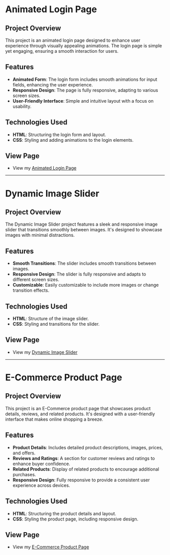 # Animated Login Page

## Project Overview

This project is an animated login page designed to enhance user experience through visually appealing animations. The login page is simple yet engaging, ensuring a smooth interaction for users.

## Features

- **Animated Form**: The login form includes smooth animations for input fields, enhancing the user experience.
- **Responsive Design**: The page is fully responsive, adapting to various screen sizes.
- **User-Friendly Interface**: Simple and intuitive layout with a focus on usability.

## Technologies Used

- **HTML**: Structuring the login form and layout.
- **CSS**: Styling and adding animations to the login elements.

## View Page

- View my <a href="https://sharu411.github.io/FrontEndIntern-Motioncut/Animated_LoginPage/index.html" target="_blank">Animated Login Page</a>


---

# Dynamic Image Slider

## Project Overview

The Dynamic Image Slider project features a sleek and responsive image slider that transitions smoothly between images. It's designed to showcase images with minimal distractions.

## Features

- **Smooth Transitions**: The slider includes smooth transitions between images.
- **Responsive Design**: The slider is fully responsive and adapts to different screen sizes.
- **Customizable**: Easily customizable to include more images or change transition effects.

## Technologies Used

- **HTML**: Structure of the image slider.
- **CSS**: Styling and transitions for the slider.

## View Page

- View my <a href="https://sharu411.github.io/FrontEndIntern-Motioncut/Dynamic_Image_Slider/index.html" target="_blank">Dynamic Image Slider</a>


---

# E-Commerce Product Page

## Project Overview

This project is an E-Commerce product page that showcases product details, reviews, and related products. It's designed with a user-friendly interface that makes online shopping a breeze.

## Features

- **Product Details**: Includes detailed product descriptions, images, prices, and offers.
- **Reviews and Ratings**: A section for customer reviews and ratings to enhance buyer confidence.
- **Related Products**: Display of related products to encourage additional purchases.
- **Responsive Design**: Fully responsive to provide a consistent user experience across devices.

## Technologies Used

- **HTML**: Structuring the product details and layout.
- **CSS**: Styling the product page, including responsive design.

## View Page

- View my <a href="https://sharu411.github.io/FrontEndIntern-Motioncut/E_Commerce_ProductPage/index.html" target="_blank">E-Commerce Product Page</a>


